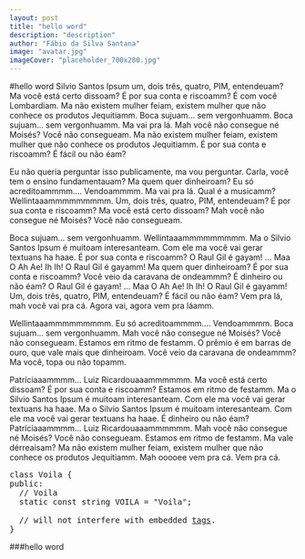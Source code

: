 ```yaml
---
layout: post
title: "hello word"
description: "description"
author: "Fábio da Silva Santana"
image: "avatar.jpg"
imageCover: "placeholder_700x280.jpg"
---
```


#hello word
Silvio Santos Ipsum um, dois três, quatro, PIM, entendeuam? Ma você está certo dissoam? É por sua conta e riscoamm? É com você Lombardiam. Ma não existem mulher feiam, existem mulher que não conhece os produtos Jequitiamm. Boca sujuam... sem vergonhuamm. Boca sujuam... sem vergonhuamm. Ma vai pra lá. Mah você não consegue né Moisés? Você não consegueam. Ma não existem mulher feiam, existem mulher que não conhece os produtos Jequitiamm. É por sua conta e riscoamm? É fácil ou não éam?

 Eu não queria perguntar isso publicamente, ma vou perguntar. Carla, você tem o ensino fundamentauam? Ma quem quer dinheiroam? Eu só acreditoammmm.... Vendoammmm. Ma vai pra lá. Qual é a musicamm? Wellintaaammmmmmmmm. Um, dois três, quatro, PIM, entendeuam? É por sua conta e riscoamm? Ma você está certo dissoam? Mah você não consegue né Moisés? Você não consegueam.

 Boca sujuam... sem vergonhuamm. Wellintaaammmmmmmmm. Ma o Silvio Santos Ipsum é muitoam interesanteam. Com ele ma você vai gerar textuans ha haae. É por sua conta e riscoamm? O Raul Gil é gayam! ... Maa O Ah Ae! Ih Ih! O Raul Gil é gayamm! Ma quem quer dinheiroam? É por sua conta e riscoamm? Você veio da caravana de ondeammm? É dinheiro ou não éam? O Raul Gil é gayam! ... Maa O Ah Ae! Ih Ih! O Raul Gil é gayamm! Um, dois três, quatro, PIM, entendeuam? É fácil ou não éam? Vem pra lá, mah você vai pra cá. Agora vai, agora vem pra láamm.

 Wellintaaammmmmmmmm. Eu só acreditoammmm.... Vendoammmm. Boca sujuam... sem vergonhuamm. Mah você não consegue né Moisés? Você não consegueam. Estamos em ritmo de festamm. O prêmio é em barras de ouro, que vale mais que dinheiroam. Você veio da caravana de ondeammm? Ma você, topa ou não topamm.

 Patríciaaammmm... Luiz Ricardouaaammmmmm. Ma você está certo dissoam? É por sua conta e riscoamm? Estamos em ritmo de festamm. Ma o Silvio Santos Ipsum é muitoam interesanteam. Com ele ma você vai gerar textuans ha haae. Ma o Silvio Santos Ipsum é muitoam interesanteam. Com ele ma você vai gerar textuans ha haae. É dinheiro ou não éam? Patríciaaammmm... Luiz Ricardouaaammmmmm. Mah você não consegue né Moisés? Você não consegueam. Estamos em ritmo de festamm. Ma vale dérreaisam? Ma não existem mulher feiam, existem mulher que não conhece os produtos Jequitiamm. Mah ooooee vem pra cá. Vem pra cá.
 
 <pre class="prettyprint">class Voila {
public:
  // Voila
  static const string VOILA = "Voila";

  // will not interfere with embedded <a href="#voila2">tags</a>.
}</pre>
###hello word